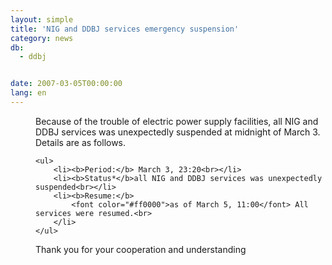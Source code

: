 ```yaml
---
layout: simple
title: 'NIG and DDBJ services emergency suspension'
category: news
db:
  - ddbj


date: 2007-03-05T00:00:00
lang: en
---
```


<html>
<dd>Because of the trouble of electric power supply facilities, all NIG and DDBJ services was unexpectedly suspended at midnight of March 3. Details are as follows.<br>

    <ul>
        <li><b>Period:</b> March 3, 23:20<br></li>
        <li><b>Status*</b>all NIG and DDBJ services was unexpectedly suspended<br></li>
        <li><b>Resume:</b>
            <font color="#ff0000">as of March 5, 11:00</font> All services were resumed.<br>
        </li>
    </ul>
<dd>Thank you for your cooperation and understanding</dd>
</dd>
</html>

